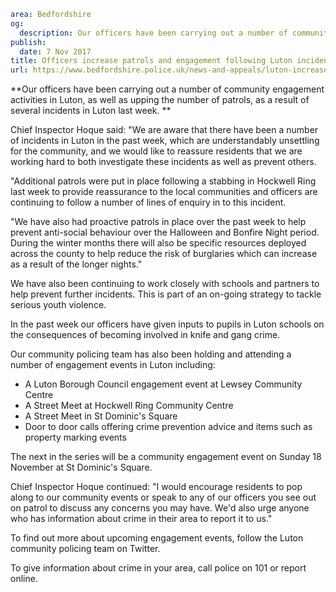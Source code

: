 ```yaml
area: Bedfordshire
og:
  description: Our officers have been carrying out a number of community engagement activities in Luton, as well as upping the number of patrols, as a result of several incidents in Luton last week.
publish:
  date: 7 Nov 2017
title: Officers increase patrols and engagement following Luton incidents
url: https://www.bedfordshire.police.uk/news-and-appeals/luton-increase-engagement-patrols
```

**Our officers have been carrying out a number of community engagement activities in Luton, as well as upping the number of patrols, as a result of several incidents in Luton last week. **

Chief Inspector Hoque said: "We are aware that there have been a number of incidents in Luton in the past week, which are understandably unsettling for the community, and we would like to reassure residents that we are working hard to both investigate these incidents as well as prevent others.

"Additional patrols were put in place following a stabbing in Hockwell Ring last week to provide reassurance to the local communities and officers are continuing to follow a number of lines of enquiry in to this incident.

"We have also had proactive patrols in place over the past week to help prevent anti-social behaviour over the Halloween and Bonfire Night period. During the winter months there will also be specific resources deployed across the county to help reduce the risk of burglaries which can increase as a result of the longer nights."

We have also been continuing to work closely with schools and partners to help prevent further incidents. This is part of an on-going strategy to tackle serious youth violence.

In the past week our officers have given inputs to pupils in Luton schools on the consequences of becoming involved in knife and gang crime.

Our community policing team has also been holding and attending a number of engagement events in Luton including:

 * A Luton Borough Council engagement event at Lewsey Community Centre
 * A Street Meet at Hockwell Ring Community Centre
 * A Street Meet in St Dominic's Square
 * Door to door calls offering crime prevention advice and items such as property marking events

The next in the series will be a community engagement event on Sunday 18 November at St Dominic's Square.

Chief Inspector Hoque continued: "I would encourage residents to pop along to our community events or speak to any of our officers you see out on patrol to discuss any concerns you may have. We'd also urge anyone who has information about crime in their area to report it to us."

To find out more about upcoming engagement events, follow the Luton community policing team on Twitter.

To give information about crime in your area, call police on 101 or report online.

